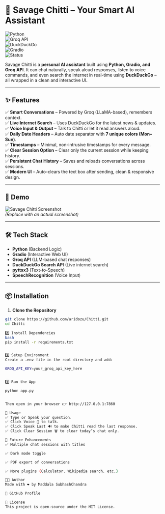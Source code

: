 # 🤖 Savage Chitti – Your Smart AI Assistant  

![Python](https://img.shields.io/badge/Python-3.10%2B-blue?logo=python)  
![Groq API](https://img.shields.io/badge/Powered%20by-Groq-orange?logo=openai)  
![DuckDuckGo](https://img.shields.io/badge/Search-DuckDuckGo-green?logo=duckduckgo)  
![Gradio](https://img.shields.io/badge/UI-Gradio-yellow?logo=google-chrome)  
![Status](https://img.shields.io/badge/Project-Active-success)  

Savage Chitti is a **personal AI assistant** built using **Python, Gradio, and Groq API**. It can chat naturally, speak aloud responses, listen to voice commands, and even search the internet in real-time using **DuckDuckGo** – all wrapped in a clean and interactive UI.  

---

## ✨ Features  

✅ **Smart Conversations** – Powered by Groq (LLaMA-based), remembers context.  
✅ **Live Internet Search** – Uses DuckDuckGo for the latest news & updates.  
✅ **Voice Input & Output** – Talk to Chitti or let it read answers aloud.  
✅ **Daily Date Headers** – Auto date separator with **7 unique colors (Mon–Sun)**.  
✅ **Timestamps** – Minimal, non-intrusive timestamps for every message.  
✅ **Clear Session Option** – Clear only the current session while keeping history.  
✅ **Persistent Chat History** – Saves and reloads conversations across sessions.  
✅ **Modern UI** – Auto-clears the text box after sending, clean & responsive design.  

---

## 🚀 Demo  

![Savage Chitti Screenshot](screenshot.png)  
*(Replace with an actual screenshot)*  

---

## 🛠️ Tech Stack  

- **Python** (Backend Logic)  
- **Gradio** (Interactive Web UI)  
- **Groq API** (LLM-based chat responses)  
- **DuckDuckGo Search API** (Live internet search)  
- **pyttsx3** (Text-to-Speech)  
- **SpeechRecognition** (Voice Input)  

---

## 📦 Installation  

1. **Clone the Repository**  
```bash
git clone https://github.com/aridozu/Chitti.git
cd Chitti
 
2️⃣ Install Dependencies
bash
pip install -r requirements.txt


3️⃣ Setup Environment
Create a .env file in the root directory and add:

GROQ_API_KEY=your_groq_api_key_here


4️⃣ Run the App

python app.py


Then open in your browser 👉 http://127.0.0.1:7860

🚀 Usage
✅ Type or Speak your question.
✅ Click Voice 🎤 to talk.
✅ Click Speak Last 🔊 to make Chitti read the last response.
✅ Click Clear Session 🗑️ to clear today’s chat only.

🔮 Future Enhancements
✅ Multiple chat sessions with titles

✅ Dark mode toggle

✅ PDF export of conversations

✅ More plugins (Calculator, Wikipedia search, etc.)

👨‍💻 Author
Made with ❤️ by Maddala SubhashChandra

🔗 GitHub Profile

📜 License
This project is open-source under the MIT License.

